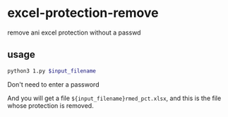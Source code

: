 # excel-protection-remove

remove ani excel protection without a passwd 

## usage

```bash
python3 1.py $input_filename
```

Don't need to enter a password

And you will get a file `${input_filename}rmed_pct.xlsx`, and this is the file whose protection is removed.



